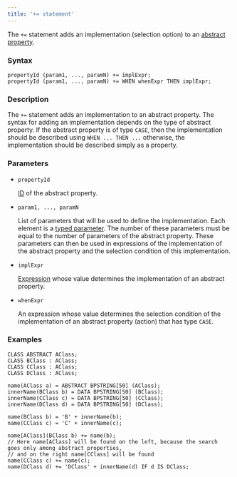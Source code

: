 ```yaml
---
title: '+= statement'
---
```


The `+=` statement adds an implementation (selection option) to an [abstract property](Property_extension.md).

### Syntax

    propertyId (param1, ..., paramN) += implExpr;
    propertyId (param1, ..., paramN) += WHEN whenExpr THEN implExpr;

### Description

The `+=` statement adds an implementation to an abstract property. The syntax for adding an implementation depends on the type of abstract property. If the abstract property is of type `CASE`, then the implementation should be described using `WHEN ... THEN ...` otherwise, the implementation should be described simply as a property. 

### Parameters

- `propertyId`

    [ID](IDs.md#propertyid) of the abstract property. 

- `param1, ..., paramN`

    List of parameters that will be used to define the implementation. Each element is a [typed parameter](IDs.md#paramid). The number of these parameters must be equal to the number of parameters of the abstract property. These parameters can then be used in expressions of the implementation of the abstract property and the selection condition of this implementation.

- `implExpr`

    [Expression](Expression.md) whose value determines the implementation of an abstract property.

- `whenExpr`

    An expression whose value determines the selection condition of the implementation of an abstract property (action) that has type `CASE`. 

### Examples

```lsf
CLASS ABSTRACT AClass;
CLASS BClass : AClass;
CLASS CClass : AClass;
CLASS DClass : AClass;

name(AClass a) = ABSTRACT BPSTRING[50] (AClass);
innerName(BClass b) = DATA BPSTRING[50] (BClass);
innerName(CClass c) = DATA BPSTRING[50] (CClass);
innerName(DClass d) = DATA BPSTRING[50] (DClass);

name(BClass b) = 'B' + innerName(b);
name(CClass c) = 'C' + innerName(c);

name[AClass](BClass b) += name(b);
// Here name[AClass] will be found on the left, because the search goes only among abstract properties, 
// and on the right name[CClass] will be found
name(CClass c) += name(c); 
name(DClass d) += 'DClass' + innerName(d) IF d IS DClass;
```

